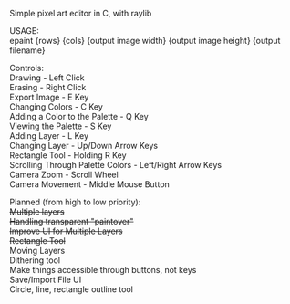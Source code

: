 Simple pixel art editor in C, with raylib

USAGE:  
epaint {rows} {cols} {output image width} {output image height} {output filename}

Controls:  
Drawing - Left Click  
Erasing - Right Click  
Export Image - E Key  
Changing Colors - C Key  
Adding a Color to the Palette - Q Key  
Viewing the Palette - S Key  
Adding Layer - L Key  
Changing Layer - Up/Down Arrow Keys  
Rectangle Tool - Holding R Key  
Scrolling Through Palette Colors - Left/Right Arrow Keys  
Camera Zoom - Scroll Wheel  
Camera Movement - Middle Mouse Button  

Planned (from high to low priority):  
~~Multiple layers~~  
~~Handling transparent "paintover"~~  
~~Improve UI for Multiple Layers~~  
~~Rectangle Tool~~  
Moving Layers  
Dithering tool  
Make things accessible through buttons, not keys  
Save/Import File UI  
Circle, line, rectangle outline tool    